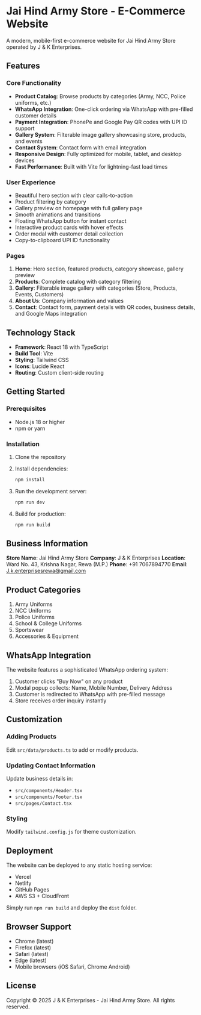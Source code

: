 # Jai Hind Army Store - E-Commerce Website

A modern, mobile-first e-commerce website for Jai Hind Army Store operated by J & K Enterprises.

## Features

### Core Functionality
- **Product Catalog**: Browse products by categories (Army, NCC, Police uniforms, etc.)
- **WhatsApp Integration**: One-click ordering via WhatsApp with pre-filled customer details
- **Payment Integration**: PhonePe and Google Pay QR codes with UPI ID support
- **Gallery System**: Filterable image gallery showcasing store, products, and events
- **Contact System**: Contact form with email integration
- **Responsive Design**: Fully optimized for mobile, tablet, and desktop devices
- **Fast Performance**: Built with Vite for lightning-fast load times

### User Experience
- Beautiful hero section with clear calls-to-action
- Product filtering by category
- Gallery preview on homepage with full gallery page
- Smooth animations and transitions
- Floating WhatsApp button for instant contact
- Interactive product cards with hover effects
- Order modal with customer detail collection
- Copy-to-clipboard UPI ID functionality

### Pages
1. **Home**: Hero section, featured products, category showcase, gallery preview
2. **Products**: Complete catalog with category filtering
3. **Gallery**: Filterable image gallery with categories (Store, Products, Events, Customers)
4. **About Us**: Company information and values
5. **Contact**: Contact form, payment details with QR codes, business details, and Google Maps integration

## Technology Stack

- **Framework**: React 18 with TypeScript
- **Build Tool**: Vite
- **Styling**: Tailwind CSS
- **Icons**: Lucide React
- **Routing**: Custom client-side routing

## Getting Started

### Prerequisites
- Node.js 18 or higher
- npm or yarn

### Installation

1. Clone the repository
2. Install dependencies:
   ```bash
   npm install
   ```

3. Run the development server:
   ```bash
   npm run dev
   ```

4. Build for production:
   ```bash
   npm run build
   ```

## Business Information

**Store Name**: Jai Hind Army Store
**Company**: J & K Enterprises
**Location**: Ward No. 43, Krishna Nagar, Rewa (M.P.)
**Phone**: +91 7067894770
**Email**: J.k.enterprisesrewa@gmail.com

## Product Categories

1. Army Uniforms
2. NCC Uniforms
3. Police Uniforms
4. School & College Uniforms
5. Sportswear
6. Accessories & Equipment

## WhatsApp Integration

The website features a sophisticated WhatsApp ordering system:
1. Customer clicks "Buy Now" on any product
2. Modal popup collects: Name, Mobile Number, Delivery Address
3. Customer is redirected to WhatsApp with pre-filled message
4. Store receives order inquiry instantly

## Customization

### Adding Products
Edit `src/data/products.ts` to add or modify products.

### Updating Contact Information
Update business details in:
- `src/components/Header.tsx`
- `src/components/Footer.tsx`
- `src/pages/Contact.tsx`

### Styling
Modify `tailwind.config.js` for theme customization.

## Deployment

The website can be deployed to any static hosting service:
- Vercel
- Netlify
- GitHub Pages
- AWS S3 + CloudFront

Simply run `npm run build` and deploy the `dist` folder.

## Browser Support

- Chrome (latest)
- Firefox (latest)
- Safari (latest)
- Edge (latest)
- Mobile browsers (iOS Safari, Chrome Android)

## License

Copyright © 2025 J & K Enterprises - Jai Hind Army Store. All rights reserved.
